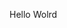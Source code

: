 Hello Wolrd
















































































































































































































































































































































































































































































































































































































































































































































































































































































































































































































































































































































































































































































































































































































































































































































































































































































































































































































































































































































































































































































































































































































































































































































































































































































































































































































































































































































































































































































































































































































































































































































































































































































































































































































































































































































